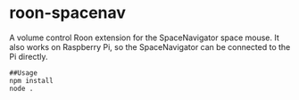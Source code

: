 # roon-spacenav
A volume control Roon extension for the SpaceNavigator space mouse. It also works on Raspberry Pi, so the SpaceNavigator can be connected to the Pi directly.

```
##Usage
npm install
node .
```

